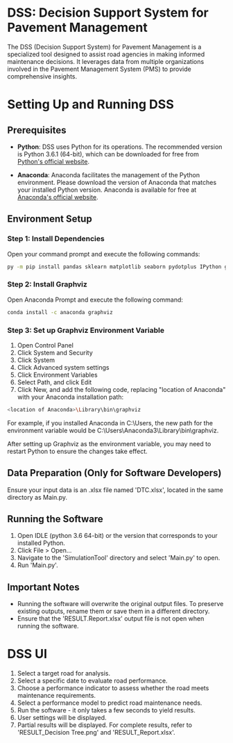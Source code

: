 # DSS: Decision Support System for Pavement Management

The DSS (Decision Support System) for Pavement Management is a specialized tool designed to assist road agencies in making informed maintenance decisions. It leverages data from multiple organizations involved in the Pavement Management System (PMS) to provide comprehensive insights.

# Setting Up and Running DSS

## Prerequisites

- **Python**: DSS uses Python for its operations. The recommended version is Python 3.6.1 (64-bit), which can be downloaded for free from [Python's official website](https://www.python.org/).

- **Anaconda**: Anaconda facilitates the management of the Python environment. Please download the version of Anaconda that matches your installed Python version. Anaconda is available for free at [Anaconda's official website](https://www.anaconda.com/).

## Environment Setup

### Step 1: Install Dependencies

Open your command prompt and execute the following commands:

```bash
py -m pip install pandas sklearn matplotlib seaborn pydotplus IPython graphviz xlrd openpyxl PyQt5
```

### Step 2: Install Graphviz

Open Anaconda Prompt and execute the following command:

```bash
conda install -c anaconda graphviz
```

### Step 3: Set up Graphviz Environment Variable

1. Open Control Panel
2. Click System and Security
3. Click System
4. Click Advanced system settings
5. Click Environment Variables
6. Select Path, and click Edit
7. Click New, and add the following code, replacing "location of Anaconda" with your Anaconda installation path: 

```bash
<location of Anaconda>\Library\bin\graphviz
```
For example, if you installed Anaconda in C:\Users, the new path for the environment variable would be C:\Users\Anaconda3\Library\bin\graphviz.

After setting up Graphviz as the environment variable, you may need to restart Python to ensure the changes take effect.

## Data Preparation (Only for Software Developers)

Ensure your input data is an .xlsx file named 'DTC.xlsx', located in the same directory as Main.py.

## Running the Software

1. Open IDLE (python 3.6 64-bit) or the version that corresponds to your installed Python.
2. Click File > Open...
3. Navigate to the 'SimulationTool' directory and select 'Main.py' to open.
4. Run 'Main.py'.

## Important Notes

- Running the software will overwrite the original output files. To preserve existing outputs, rename them or save them in a different directory.
- Ensure that the 'RESULT.Report.xlsx' output file is not open when running the software.

# DSS UI

1. Select a target road for analysis.
2. Select a specific date to evaluate road performance.
3. Choose a performance indicator to assess whether the road meets maintenance requirements.
4. Select a performance model to predict road maintenance needs.
5. Run the software - it only takes a few seconds to yield results.
6. User settings will be displayed.
7. Partial results will be displayed. For complete results, refer to 'RESULT_Decision Tree.png' and 'RESULT_Report.xlsx'.

